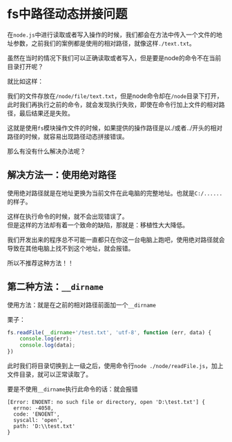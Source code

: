 # fs中路径动态拼接问题

在`node.js`中进行读取或者写入操作的时候，我们都会在方法中传入一个文件的地址参数，之前我们的案例都是使用的相对路径，就像这样`./text.txt`。

虽然在当时的情况下我们可以正确读取或者写入，但是要是node的命令不在当前目录打开呢？

就比如这样：

我们的文件存放在`/node/file/text.txt`，但是node命令却在`/node`目录下打开，此时我们再执行之前的命令，就会发现执行失败，即使在命令行加上文件的相对路径，最后结果还是失败。

这就是使用`fs`模块操作文件的时候，如果提供的操作路径是以./或者../开头的相对路径的时候，就容易出现路径动态拼接错误。

那么有没有什么解决办法呢？

## 解决方法一：使用绝对路径

使用绝对路径就是在地址更换为当前文件在此电脑的完整地址。也就是`C:/......`的样子。

这样在执行命令的时候，就不会出现错误了。  
但是这样的方法却有着一个致命的缺陷，那就是：移植性大大降低。

我们开发出来的程序总不可能一直都只在你这一台电脑上跑吧，使用绝对路径就会导致在其他电脑上找不到这个地址，就会报错。

所以不推荐这种方法！！

## 第二种方法：`__dirname`

使用方法：就是在之前的相对路径前面加一个`__dirname`

栗子：

```js
fs.readFile(__dirname+'/test.txt', 'utf-8', function (err, data) {
    console.log(err);
    console.log(data);
})
```

此时我们将目录切换到上一级之后，使用命令行`node ./node/readFile.js`，加上文件目录，就可以正常读取了。

要是不使用`__dirname`执行此命令的话：就会报错

```
[Error: ENOENT: no such file or directory, open 'D:\test.txt'] {
  errno: -4058,
  code: 'ENOENT',
  syscall: 'open',
  path: 'D:\\test.txt'
}
```